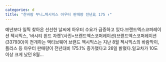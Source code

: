 ```yaml
---
categories: d
title: "찬바람 부니…젝시믹스 아우터 판매량 전년比 175 ↑"
---
```

 예년보다 일찍 찾아온 선선한 날씨에 아우터 수요가 급증하고 있다.브랜드엑스코퍼레이션 젝시믹스, ‘바시티 윈드 자켓’(사진=브랜드엑스코퍼레이션)브랜드엑스코퍼레이션(337930)이 전개하는 액티브웨어 브랜드 젝시믹스는 지난 8월 젝시믹스의 바람막이, 플리스 등 아우터 판매량이 전년대비 175.1% 증가했다고 26일 밝혔다.일교차가 10도 이상 크게 났던 8월...